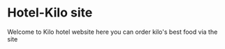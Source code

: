 # Hotel-Kilo site

Welcome to Kilo hotel website 
 here  you can order kilo's best food via the site 
 
